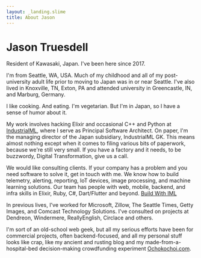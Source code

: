 ```yaml
---
layout: _landing.slime
title: About Jason
---
```


# Jason Truesdell

Resident of Kawasaki, Japan. I've been here since 2017.

I'm from Seattle, WA, USA. Much of my childhood and all of my post-university adult life prior to moving to Japan was in
or near Seattle. I've also lived in Knoxville, TN, Exton, PA and attended university in Greencastle, IN, and Marburg,
Germany.

I like cooking. And eating. I'm vegetarian. But I'm in Japan, so I have a sense of humor about it.

My work involves hacking Elixir and occasional C++ and Python at [IndustrialML](https://industrialml.com/), where I serve
as Principal Software  Architect. On paper, I'm the managing director of the Japan subsidiary, IndustrialML GK.
This means almost nothing  except when it comes to filing various bits of paperwork, because we're still very small.
If you have a factory and it needs, to be buzzwordy, Digital Transformation, give us a call.

We would like consulting clients. If your company has a problem and you need software to solve it, get in touch with
me. We know how to build telemetry, alerting, reporting, IoT
devices, image processing, and machine learning solutions. Our team has people with web, mobile, backend, and infra
skills in Elixir, Ruby, C#, Dart/Flutter and beyond. [Build With IML](https://www.buildwithiml.com/) 

In previous lives, I've worked for Microsoft, Zillow, The Seattle Times, Getty Images, and Comcast Technology Solutions.
I've consulted on projects at Dendreon, Windermere, ReallyEnglish, Circlace and others.

I'm sort of an old-school web geek, but all my serious efforts have been for commercial projects, often backend-focused,
and all my personal stuff looks like crap, like my ancient and rusting blog and my made-from-a-hospital-bed
decision-making crowdfunding experiment [Ochokochoi.com](https://www.ochokochoi.com).